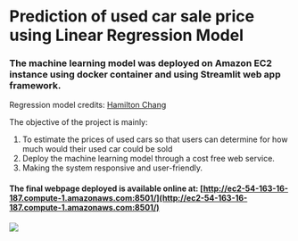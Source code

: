 # Prediction of used car sale price using Linear Regression Model
### The machine learning model was deployed on Amazon EC2 instance using docker container and using Streamlit web app framework.

Regression model credits: [Hamilton Chang](https://github.com/hamiltonchangcodes/Used_Car_Linear_Regression_Prediction)

The objective of the project is mainly:
1. To estimate the prices of used cars so that users can determine for how much would their used car could be sold 
2. Deploy the machine learning model through a cost free web service.
3. Making the system responsive and user-friendly.

#### The final webpage deployed is available online at: [http://ec2-54-163-16-187.compute-1.amazonaws.com:8501/](http://ec2-54-163-16-187.compute-1.amazonaws.com:8501/)
![](https://github.com/krishangi-deka/carprice/blob/main/webpageScreenshot.jpg)

